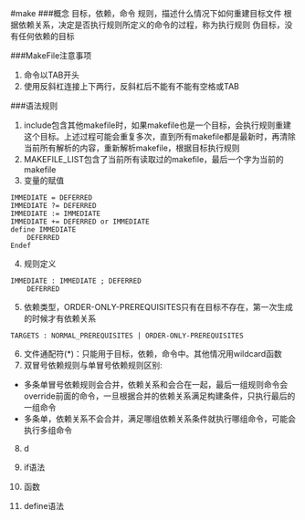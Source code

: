 #make
###概念
目标，依赖，命令
规则，描述什么情况下如何重建目标文件
根据依赖关系，决定是否执行规则所定义的命令的过程，称为执行规则
伪目标，没有任何依赖的目标

###MakeFile注意事项
1. 命令以TAB开头
2. 使用反斜杠连接上下两行，反斜杠后不能有不能有空格或TAB


###语法规则
1. include包含其他makefile时，如果makefile也是一个目标，会执行规则重建这个目标。上述过程可能会重复多次，直到所有makefile都是最新时，再清除当前所有解析的内容，重新解析makefile，根据目标执行规则
2. MAKEFILE_LIST包含了当前所有读取过的makefile，最后一个字为当前的makefile
3. 变量的赋值
```
IMMEDIATE = DEFERRED
IMMEDIATE ?= DEFERRED
IMMEDIATE := IMMEDIATE
IMMEDIATE += DEFERRED or IMMEDIATE
define IMMEDIATE
    DEFERRED
Endef
```
4. 规则定义
```
IMMEDIATE : IMMEDIATE ; DEFERRED
	DEFERRED
```
5. 依赖类型，ORDER-ONLY-PREREQUISITES只有在目标不存在，第一次生成的时候才有依赖关系
```
TARGETS : NORMAL_PREREQUISITES | ORDER-ONLY-PREREQUISITES
```
6. 文件通配符(*)：只能用于目标，依赖，命令中。其他情况用wildcard函数
7. 双冒号依赖规则与单冒号依赖规则区别:
- 多条单冒号依赖规则会合并，依赖关系和会合在一起，最后一组规则命令会override前面的命令，一旦根据合并的依赖关系满足构建条件，只执行最后的一组命令
- 多条单，依赖关系不会合并，满足哪组依赖关系条件就执行哪组命令，可能会执行多组命令
8. d



1. if语法
2. 函数
3. define语法